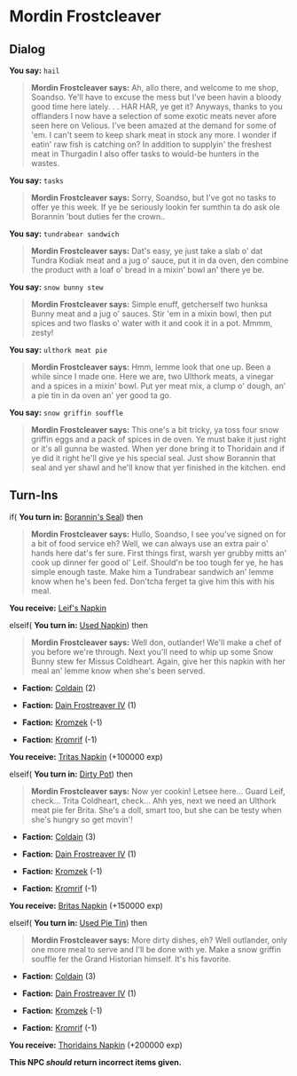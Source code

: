 # Mordin Frostcleaver





## Dialog

**You say:** `hail`



>**Mordin Frostcleaver says:** Ah, allo there, and welcome to me shop, Soandso. Ye'll have to excuse the mess but I've been havin a bloody good time here lately. . . HAR HAR, ye get it? Anyways, thanks to you offlanders I now have a selection of some exotic meats never afore seen here on Velious.  I've been amazed at the demand for some of 'em.  I can't seem to keep shark meat in stock any more.  I wonder if eatin' raw fish is catching on?  In addition to supplyin' the freshest meat in Thurgadin I also offer tasks to would-be hunters in the wastes.

**You say:** `tasks`



>**Mordin Frostcleaver says:** Sorry, Soandso, but I've got no tasks to offer ye this week.  If ye be seriously lookin fer sumthin ta do ask ole Borannin 'bout duties fer the crown..

**You say:** `tundrabear sandwich`



>**Mordin Frostcleaver says:** Dat's easy, ye just take a slab o' dat Tundra Kodiak meat and a jug o' sauce, put it in da oven, den combine the product with a loaf o' bread in a mixin' bowl an' there ye be.

**You say:** `snow bunny stew`



>**Mordin Frostcleaver says:** Simple enuff, getcherself two hunksa Bunny meat and a jug o' sauces. Stir 'em in a mixin bowl, then put spices and two flasks o' water with it and cook it in a pot. Mmmm, zesty!

**You say:** `ulthork meat pie`



>**Mordin Frostcleaver says:** Hmm, lemme look that one up. Been a while since I made one. Here we are, two Ulthork meats, a vinegar and a spices in a mixin' bowl. Put yer meat mix, a clump o' dough, an' a pie tin in da oven an' yer good ta go.

**You say:** `snow griffin souffle`



>**Mordin Frostcleaver says:** This one's a bit tricky, ya toss four snow griffin eggs and a pack of spices in de oven. Ye must bake it just right or it's all gunna be wasted. When yer done bring it to Thoridain and if ye did it right he'll give ye his special seal. Just show Borannin that seal and yer shawl and he'll know that yer finished in the kitchen.
end

## Turn-Ins





if( **You turn in:** [Borannin's Seal](/item/1420)) then


>**Mordin Frostcleaver says:** Hullo, Soandso, I see you've signed on for a bit of food service eh? Well, we can always use an extra pair o' hands here dat's fer sure. First things first, warsh yer grubby mitts an' cook up dinner fer good ol' Leif. Should'n be too tough fer ye, he has simple enough taste. Make him a Tundrabear sandwich an' lemme know when he's been fed. Don'tcha ferget ta give him this with his meal.


 **You receive:**  [Leif's Napkin](/item/1415) 

elseif( **You turn in:** [Used Napkin](/item/1419)) then


>**Mordin Frostcleaver says:** Well don, outlander! We'll make a chef of you before we're through. Next you'll need to whip up some Snow Bunny stew fer Missus Coldheart. Again, give her this napkin with her meal an' lemme know when she's been served.


* __Faction:__ [Coldain](/faction/406) (2)


* __Faction:__ [Dain Frostreaver IV](/faction/405) (1)


* __Faction:__ [Kromzek](/faction/448) (-1)


* __Faction:__ [Kromrif](/faction/419) (-1)


 **You receive:**  [Tritas Napkin](/item/1416) (+100000 exp)

elseif( **You turn in:** [Dirty Pot](/item/1423)) then


>**Mordin Frostcleaver says:** Now yer cookin! Letsee here... Guard Leif, check... Trita Coldheart, check... Ahh yes, next we need an Ulthork meat pie fer Brita. She's a doll, smart too, but she can be testy when she's hungry so get movin'!


* __Faction:__ [Coldain](/faction/406) (3)


* __Faction:__ [Dain Frostreaver IV](/faction/405) (1)


* __Faction:__ [Kromzek](/faction/448) (-1)


* __Faction:__ [Kromrif](/faction/419) (-1)


 **You receive:**  [Britas Napkin](/item/1417) (+150000 exp)

elseif( **You turn in:** [Used Pie Tin](/item/1424)) then


>**Mordin Frostcleaver says:** More dirty dishes, eh? Well outlander, only one more meal to serve and I'll be done with ye. Make a snow griffin souffle fer the Grand Historian himself. It's his favorite.


* __Faction:__ [Coldain](/faction/406) (3)


* __Faction:__ [Dain Frostreaver IV](/faction/405) (1)


* __Faction:__ [Kromzek](/faction/448) (-1)


* __Faction:__ [Kromrif](/faction/419) (-1)


 **You receive:**  [Thoridains Napkin](/item/1418) (+200000 exp)

**This NPC *should* return incorrect items given.**

